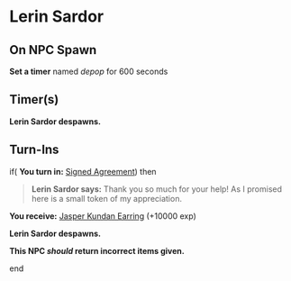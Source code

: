 # Lerin Sardor
## On NPC Spawn

**Set a timer** named *depop* for 600 seconds
## Timer(s)

**Lerin Sardor despawns.**
## Turn-Ins





if( **You turn in:** [Signed Agreement](/item/5983)) then


>**Lerin Sardor says:** Thank you so much for your help!  As I promised here is a small token of my appreciation.


 **You receive:**  [Jasper Kundan Earring](/item/5984) (+10000 exp)


**Lerin Sardor despawns.**

**This NPC *should* return incorrect items given.**

end